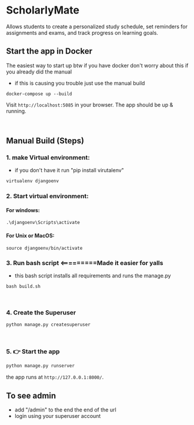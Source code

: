 # ScholarlyMate

Allows students to create a personalized study schedule, set reminders for assignments and exams, and track progress on learning goals.

## Start the app in Docker

The easiest way to start up btw if you have docker don't worry about this if you already did the manual

- if this is causing you trouble just use the manual build

```
docker-compose up --build
```

Visit `http://localhost:5085` in your browser. The app should be up & running.

<br />

## Manual Build (Steps)

### 1. make Virtual environment:

- if you don't have it run "pip install virutalenv"

```bash
virtualenv djangoenv
```

### 2. Start virtual environment:

#### For windows:

```
.\djangoenv\Scripts\activate
```

#### For Unix or MacOS:

```
source djangoenv/bin/activate
```

### 3. Run bash script <=========Made it easier for yalls

- this bash script installs all requirements and runs the manage.py

```
bash build.sh
```

<br />

### 4. Create the Superuser

```bash
python manage.py createsuperuser
```

<br />

### 5. 👉 Start the app

```bash
python manage.py runserver
```

the app runs at `http://127.0.0.1:8000/`.

## To see admin

- add "/admin" to the end the end of the url
- login using your superuser account

<br />

